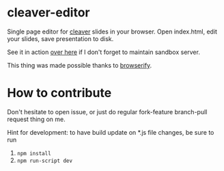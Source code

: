 cleaver-editor
==============

Single page editor for [cleaver](https://github.com/jdan/cleaver) slides in your browser. Open index.html, edit your slides, save presentation to disk.

See it in action [over here](http://www.jscacourse.co.vu:4321/index.html) if I don't forget to maintain sandbox server.

This thing was made possible thanks to [browserify](https://github.com/substack/node-browserify).

How to contribute
=================
Don't hesitate to open issue, or just do regular fork-feature branch-pull request thing on me.

Hint for development: to have build update on *.js file changes, be sure to run
1. `npm install`
2. `npm run-script dev`
